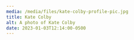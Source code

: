 ```yaml
---
media: /media/files/kate-colby-profile-pic.jpg
title: Kate Colby
alt: A photo of Kate Colby
date: 2023-01-03T12:14:00-0500
---
```

